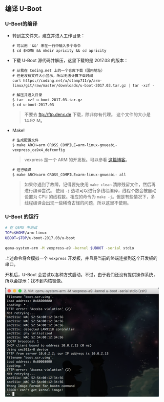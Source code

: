 ## 编译 U-Boot

### U-Boot的编译

* 转到主文件夹，建立并进入工作目录：
    ```console
    # 可以用 '&&' 来在一行中输入多个命令
    $ cd $HOME && mkdir apricity && cd apricity
    ```


* 下载 U-Boot 源代码并解压，这里下载的是 2017.03 的版本：
    ```console
    # 从我在 Coding.net 上的一个仓库下载（国内地址）
    # 但是没有文件大小显示，所以无法计算下载时间
    curl https://coding.net/u/stamp711/p/arm-linux/git/raw/master/downloads/u-boot-2017.03.tar.gz | tar -xzf -
    ```
    ```console
    # 解压并进入目录
    $ tar -xzf u-boot-2017.03.tar.gz
    $ cd u-boot-2017.03
    ```
    > 不要去 <ftp://ftp.denx.de> 下载，除非你有代理。
    > 这个文件的大小是 14.92 M。


* Make!
    ```console
    # 生成配置文件
    $ make ARCH=arm CROSS_COMPILE=arm-linux-gnueabi- vexpress_ca9x4_defconfig
    ```
    > vexpress 是一个 ARM 的开发板。可以参看 [这篇博客](https://learningfromyoublog.wordpress.com/2016/04/05/131/)。

    ```console
    # 进行编译
    $ make ARCH=arm CROSS_COMPILE=arm-linux-gnueabi- all
    ```
    > 如果你遇到了故障，记得要先使用 `make clean` 清除残留文件，然后再进行编译尝试。
    > 使用 `-j` 选项可以进行多线程编译，线程个数会被自动设置为 CPU 的线程数。相应的命令为 `make -j`。但是有些情况下，多线程编译会出现一些稀奇古怪的问题，所以这里不使用。


### U-Boot 的运行

```bash
# 在 QEMU 中测试
TOP=$HOME/arm-linux
UBOOT=$TOP/u-boot-2017.03/u-boot

qemu-system-arm -M vexpress-a9 -kernel $UBOOT -serial stdio
```

上述命令将会模拟一个 `vexpress` 开发板，并且将当前的终端连接到这个开发板的串口。

开机后，U-Boot 会尝试以各种方式启动。不过，由于我们还没有提供操作系统，所以会提示：找不到内核镜像。

![测试结果](/assets/qemu-uboot-only.png)